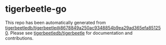 # tigerbeetle-go
This repo has been automatically generated from [tigerbeetledb/tigerbeetle@8678849a250ac9348854b9ea29ad365efa851250](https://github.com/tigerbeetledb/tigerbeetle/commit/8678849a250ac9348854b9ea29ad365efa851250). Please see [tigerbeetledb/tigerbeetle](https://github.com/tigerbeetledb/tigerbeetle) for documentation and contributions.
